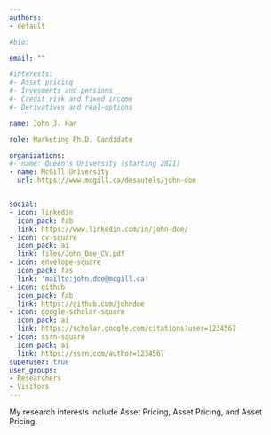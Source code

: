 ```yaml
---
authors:
- default

#bio:

email: ""

#interests:
#- Asset pricing
#- Invesments and pensions
#- Credit risk and fixed income
#- Derivatives and real-options

name: John J. Han

role: Marketing Ph.D. Candidate

organizations:
#- name: Queen's University (starting 2021)
- name: McGill University
  url: https://www.mcgill.ca/desautels/john-doe


social:
- icon: linkedin
  icon_pack: fab
  link: https://www.linkedin.com/in/john-doe/
- icon: cv-square
  icon_pack: ai
  link: files/John_Doe_CV.pdf
- icon: envelope-square
  icon_pack: fas
  link: 'mailto:john.doe@mcgill.ca'
- icon: github
  icon_pack: fab
  link: https://github.com/johndoe
- icon: google-scholar-square
  icon_pack: ai
  link: https://scholar.google.com/citations?user=1234567
- icon: ssrn-square
  icon_pack: ai
  link: https://ssrn.com/author=1234567
superuser: true
user_groups:
- Researchers
- Visitors
---
```

My research interests include Asset Pricing, Asset Pricing, and Asset Pricing.
